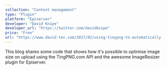 ```yaml
---
collection: "Content management"
type: "Plugin"
platform: "Episerver"
developer: "David Knipe"
developer_url: "https://twitter.com/davidknipe"
price: "Free"
url: "https://www.david-tec.com/2017/02/using-tinypng-to-automatically-compress-images-in-episerver/"
---
```


This blog shares some code that shows how it's possible to optimise image size on upload using the TingPNG.com API and the awesome ImageResizer plugin for Episerver.
